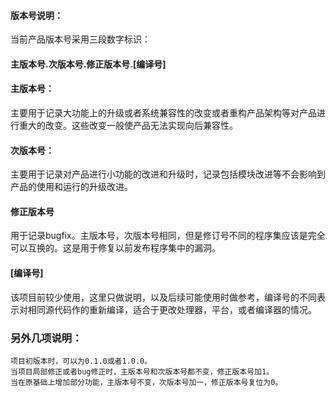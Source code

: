 
#### 版本号说明：
当前产品版本号采用三段数字标识：
#### 主版本号.次版本号.修正版本号.[编译号]

#### 主版本号：
主要用于记录大功能上的升级或者系统兼容性的改变或者重构产品架构等对产品进行重大的改变。这些改变一般使产品无法实现向后兼容性。

#### 次版本号：
主要用于记录对产品进行小功能的改进和升级时，记录包括模块改进等不会影响到产品的使用和运行的升级改进。

#### 修正版本号
用于记录bugfix。主版本号，次版本号相同，但是修订号不同的程序集应该是完全可以互换的。这是用于修复以前发布程序集中的漏洞。

#### [编译号]
该项目前较少使用，这里只做说明，以及后续可能使用时做参考，编译号的不同表示对相同源代码作的重新编译，适合于更改处理器，平台，或者编译器的情况。

### 另外几项说明：
    项目初版本时，可以为0.1.0或者1.0.0。
    当项目局部修正或者bug修正时，主版本号和次版本号都不变，修正版本号加1。
    当在原基础上增加部分功能，主版本号不变，次版本号加一，修正版本号复位为0。
